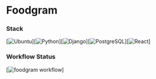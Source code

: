 # Foodgram
### Stack
[![Ubuntu](https://img.shields.io/badge/Ubuntu-E95420?style=for-the-badge&logo=ubuntu&logoColor=white)][![Python](https://img.shields.io/badge/Python-3776AB?style=for-the-badge&logo=python&logoColor=white)][![Django](https://img.shields.io/badge/Django-092E20?style=for-the-badge&logo=django&logoColor=white)][![PostgreSQL](https://img.shields.io/badge/PostgreSQL-316192?style=for-the-badge&logo=postgresql&logoColor=white)][![React](https://img.shields.io/badge/React-20232A?style=for-the-badge&logo=react&logoColor=61DAFB)]
### Workflow Status
[![foodgram workflow](https://github.com/HellfastUSMC/foodgram-project-react/actions/workflows/main.yml/badge.svg)]
